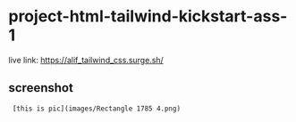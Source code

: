 # project-html-tailwind-kickstart-ass-1

live link: https://alif_tailwind_css.surge.sh/
 

 
## screenshot 
       
 
     [this is pic](images/Rectangle 1785 4.png) 
 
     
        
      
   
